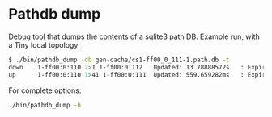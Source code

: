# Pathdb dump

Debug tool that dumps the contents of a sqlite3 path DB.
Example run, with a Tiny local topology:

```bash
$ ./bin/pathdb_dump -db gen-cache/cs1-ff00_0_111-1.path.db -t
down    1-ff00:0:110 2>1 1-ff00:0:112   Updated: 13.78888572s   : Expires in: 5h59m4.159253713s
up      1-ff00:0:110 1>41 1-ff00:0:111  Updated: 559.659282ms   : Expires in: 5h59m26.159224989s
```

For complete options:

```bash
./bin/pathdb_dump -h
```
